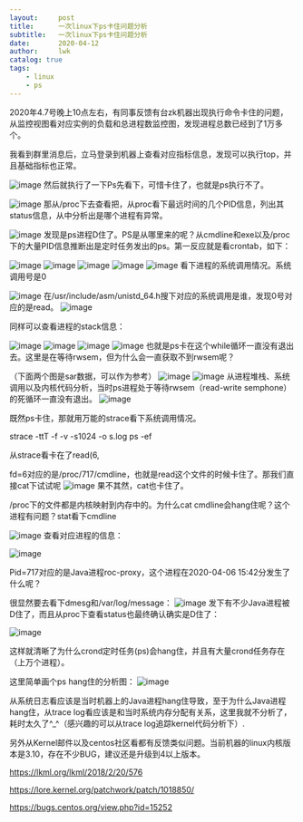 ```yaml
---
layout:     post
title:      一次linux下ps卡住问题分析
subtitle:   一次linux下ps卡住问题分析
date:       2020-04-12
author:     lwk
catalog: true
tags:
    - linux
	- ps
---
```


2020年4.7号晚上10点左右，有同事反馈有台zk机器出现执行命令卡住的问题，从监控视图看对应实例的负载和总进程数监控图，发现进程总数已经到了1万多个。

我看到群里消息后，立马登录到机器上查看对应指标信息，发现可以执行top，并且基础指标也正常。


![image](https://user-images.githubusercontent.com/36918717/177022494-8b62caab-8a2a-4bc8-bb1c-0a9924ba9d83.png)
然后就执行了一下Ps先看下，可惜卡住了，也就是ps执行不了。

![image](https://user-images.githubusercontent.com/36918717/177022496-93889b59-c95c-423a-a57f-ae6b0be6d641.png)
那从/proc下去查看把，从proc看下最远时间的几个PID信息，列出其status信息，从中分析出是哪个进程有异常。

![image](https://user-images.githubusercontent.com/36918717/177022499-d304f8a0-af5d-4f4e-ac19-f7fae7b08713.png)
发现是ps进程D住了。PS是从哪里来的呢？从cmdline和exe以及/proc下的大量PID信息推断出是定时任务发出的ps。第一反应就是看crontab，如下：

![image](https://user-images.githubusercontent.com/36918717/177022501-1b3e0485-fed9-409b-b0e4-de05778cfdfd.png)
![image](https://user-images.githubusercontent.com/36918717/177022503-a6cd3376-ff9b-4060-888c-4b1e29e75e1b.png)
![image](https://user-images.githubusercontent.com/36918717/177022506-20a6f7df-fc1b-466b-a706-3e593b395b35.png)
![image](https://user-images.githubusercontent.com/36918717/177022508-cac52153-5cf2-4174-8252-5f621a182ef3.png)
![image](https://user-images.githubusercontent.com/36918717/177022509-6be491a9-1405-4131-96dd-99d8f79b9a98.png)
看下进程的系统调用情况。系统调用号是0

![image](https://user-images.githubusercontent.com/36918717/177022514-b93e1894-89ab-4f96-98d7-2110d257cb38.png)
在/usr/include/asm/unistd_64.h搜下对应的系统调用是谁，发现0号对应的是read。
![image](https://user-images.githubusercontent.com/36918717/177022517-b633be39-277d-4849-b843-32c8e08e9d3d.png)

同样可以查看进程的stack信息：

![image](https://user-images.githubusercontent.com/36918717/177022520-97d02578-ce5f-4cad-ae72-b301ee483897.png)
![image](https://user-images.githubusercontent.com/36918717/177022521-2b9d5ff2-1c1d-4b73-b4d3-7827ef98d946.png)
![image](https://user-images.githubusercontent.com/36918717/177022525-e0112970-26ea-41f1-abd2-ca8752b261f0.png)
![image](https://user-images.githubusercontent.com/36918717/177022527-ece840ea-8bc2-4123-a031-ccdce530fbfd.png)
也就是ps卡在这个while循环一直没有退出去。这里是在等待rwsem，但为什么会一直获取不到rwsem呢？

（下面两个图是sar数据，可以作为参考）
![image](https://user-images.githubusercontent.com/36918717/177022531-e64cf9a3-2889-4dcd-a991-69621e5ae87b.png)
![image](https://user-images.githubusercontent.com/36918717/177022533-c43b76c1-fbf1-47a6-9234-e4fd3388e1e4.png)
从进程堆栈、系统调用以及内核代码分析，当时ps进程处于等待rwsem（read-write semphone）的死循环一直没有退出。
![image](https://user-images.githubusercontent.com/36918717/177022536-631ef417-0c65-49c6-8fb0-cf93dcd27f20.png)

既然ps卡住，那就用万能的strace看下系统调用情况。

strace -ttT -f -v -s1024 -o s.log ps -ef

从strace看卡在了read(6,

fd=6对应的是/proc/717/cmdline，也就是read这个文件的时候卡住了。那我们直接cat下试试呢
![image](https://user-images.githubusercontent.com/36918717/177022541-3ecd47c2-7d9b-4746-abc9-e8f3c98b0899.png)
果不其然，cat也卡住了。

/proc下的文件都是内核映射到内存中的。为什么cat cmdline会hang住呢？这个进程有问题？stat看下cmdline

![image](https://user-images.githubusercontent.com/36918717/177022546-8079f680-be16-4326-a184-87c05b260698.png)
查看对应进程的信息：

![image](https://user-images.githubusercontent.com/36918717/177022549-94dd76ce-e993-4326-97e8-b8765b5d9893.png)

Pid=717对应的是Java进程roc-proxy，这个进程在2020-04-06 15:42分发生了什么呢？

很显然要去看下dmesg和/var/log/message：
![image](https://user-images.githubusercontent.com/36918717/177022552-19881bea-da49-4df0-83ce-82baa417892e.png)
发下有不少Java进程被D住了，而且从proc下查看status也最终确认确实是D住了：

![image](https://user-images.githubusercontent.com/36918717/177022554-e9710b35-f525-4852-b210-cc467b53f906.png)

这样就清晰了为什么crond定时任务(ps)会hang住，并且有大量crond任务存在（上万个进程）。

这里简单画个ps hang住的分析图：
![image](https://user-images.githubusercontent.com/36918717/177022555-08642bd7-e90e-474f-af77-aa596be6ce1c.png)

从系统日志看应该是当时机器上的Java进程hang住导致，至于为什么Java进程hang住，从trace log看应该是和当时系统内存分配有关系，这里我就不分析了，耗时太久了^_^（感兴趣的可以从trace log追踪kernel代码分析下）.

另外从Kernel邮件以及centos社区看都有反馈类似问题。当前机器的linux内核版本是3.10，存在不少BUG，建议还是升级到4以上版本。

https://lkml.org/lkml/2018/2/20/576

https://lore.kernel.org/patchwork/patch/1018850/

https://bugs.centos.org/view.php?id=15252


















